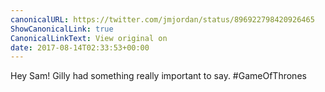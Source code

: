 ```yaml
---
canonicalURL: https://twitter.com/jmjordan/status/896922798420926465
ShowCanonicalLink: true
CanonicalLinkText: View original on
date: 2017-08-14T02:33:53+00:00
---
```

Hey Sam! Gilly had something really important to say. #GameOfThrones